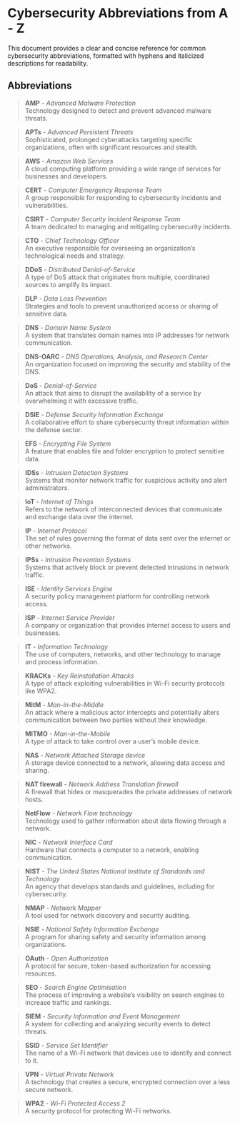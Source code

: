 # Cybersecurity Abbreviations from A - Z

This document provides a clear and concise reference for common cybersecurity abbreviations, formatted with hyphens and italicized descriptions for readability.

## Abbreviations

> **AMP** - *Advanced Malware Protection*  
> Technology designed to detect and prevent advanced malware threats.

> **APTs** - *Advanced Persistent Threats*  
> Sophisticated, prolonged cyberattacks targeting specific organizations, often with significant resources and stealth.

> **AWS** - *Amazon Web Services*  
> A cloud computing platform providing a wide range of services for businesses and developers.

> **CERT** - *Computer Emergency Response Team*  
> A group responsible for responding to cybersecurity incidents and vulnerabilities.

> **CSIRT** - *Computer Security Incident Response Team*  
> A team dedicated to managing and mitigating cybersecurity incidents.

> **CTO** - *Chief Technology Officer*  
> An executive responsible for overseeing an organization’s technological needs and strategy.

> **DDoS** - *Distributed Denial-of-Service*  
> A type of DoS attack that originates from multiple, coordinated sources to amplify its impact.

> **DLP** - *Data Loss Prevention*  
> Strategies and tools to prevent unauthorized access or sharing of sensitive data.

> **DNS** - *Domain Name System*  
> A system that translates domain names into IP addresses for network communication.

> **DNS-OARC** - *DNS Operations, Analysis, and Research Center*  
> An organization focused on improving the security and stability of the DNS.

> **DoS** - *Denial-of-Service*  
> An attack that aims to disrupt the availability of a service by overwhelming it with excessive traffic.

> **DSIE** - *Defense Security Information Exchange*  
> A collaborative effort to share cybersecurity threat information within the defense sector.

> **EFS** - *Encrypting File System*  
> A feature that enables file and folder encryption to protect sensitive data.

> **IDSs** - *Intrusion Detection Systems*  
> Systems that monitor network traffic for suspicious activity and alert administrators.

> **IoT** - *Internet of Things*  
> Refers to the network of interconnected devices that communicate and exchange data over the internet.

> **IP** - *Internet Protocol*  
> The set of rules governing the format of data sent over the internet or other networks.

> **IPSs** - *Intrusion Prevention Systems*  
> Systems that actively block or prevent detected intrusions in network traffic.

> **ISE** - *Identity Services Engine*  
> A security policy management platform for controlling network access.

> **ISP** - *Internet Service Provider*  
> A company or organization that provides internet access to users and businesses.

> **IT** - *Information Technology*  
> The use of computers, networks, and other technology to manage and process information.

> **KRACKs** - *Key Reinstallation Attacks*  
> A type of attack exploiting vulnerabilities in Wi-Fi security protocols like WPA2.

> **MitM** - *Man-in-the-Middle*  
> An attack where a malicious actor intercepts and potentially alters communication between two parties without their knowledge.

> **MITMO** - *Man-in-the-Mobile*  
> A type of attack to take control over a user’s mobile device.

> **NAS** - *Network Attached Storage device*  
> A storage device connected to a network, allowing data access and sharing.

> **NAT firewall** - *Network Address Translation firewall*  
> A firewall that hides or masquerades the private addresses of network hosts.

> **NetFlow** - *Network Flow technology*  
> Technology used to gather information about data flowing through a network.

> **NIC** - *Network Interface Card*  
> Hardware that connects a computer to a network, enabling communication.

> **NIST** - *The United States National Institute of Standards and Technology*  
> An agency that develops standards and guidelines, including for cybersecurity.

> **NMAP** - *Network Mapper*  
> A tool used for network discovery and security auditing.

> **NSIE** - *National Safety Information Exchange*  
> A program for sharing safety and security information among organizations.

> **OAuth** - *Open Authorization*  
> A protocol for secure, token-based authorization for accessing resources.

> **SEO** - *Search Engine Optimisation*  
> The process of improving a website’s visibility on search engines to increase traffic and rankings.

> **SIEM** - *Security Information and Event Management*  
> A system for collecting and analyzing security events to detect threats.

> **SSID** - *Service Set Identifier*  
> The name of a Wi-Fi network that devices use to identify and connect to it.

> **VPN** - *Virtual Private Network*  
> A technology that creates a secure, encrypted connection over a less secure network.

> **WPA2** - *Wi-Fi Protected Access 2*  
> A security protocol for protecting Wi-Fi networks.
